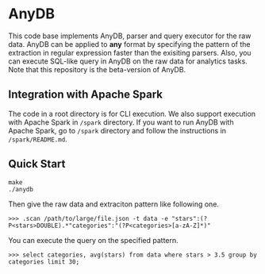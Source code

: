 # AnyDB

This code base implements AnyDB, parser and query executor for the raw data. AnyDB can be applied to **any** format by specifying the pattern of the extraction in regular expression faster than the exisiting parsers. Also, you can execute SQL-like query in AnyDB on the raw data for analytics tasks. Note that this repository is the beta-version of AnyDB.

## Integration with Apache Spark

The code in a root directory is for CLI execution. We also support execution with Apache Spark in `/spark` directory. If you want to run AnyDB with Apache Spark, go to `/spark` directory and follow the instructions in `/spark/README.md`.

## Quick Start
```console
make
./anydb
```

Then give the raw data and extraciton pattern like following one.
```
>>> .scan /path/to/large/file.json -t data -e "stars":(?P<stars>DOUBLE).*"categories":"(?P<categories>[a-zA-Z]*)"
```

You can execute the query on the specified pattern.
```
>>> select categories, avg(stars) from data where stars > 3.5 group by categories limit 30;
```
